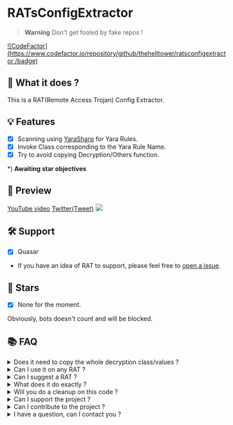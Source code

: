 # RATsConfigExtractor

> **Warning** Don't get fooled by fake repos !


[![CodeFactor](https://www.codefactor.io/repository/github/thehelltower/ratsconfigextractor /badge)](https://www.codefactor.io/repository/github/thehelltower/ratsconfigextractor)

## 📜 What it does ?

This is a RAT(Remote Access Trojan) Config Extractor.

## 💡 Features

- [x] Scanning using [YaraSharp](https://github.com/stellarbear/YaraSharp) for Yara Rules.
- [x] Invoke Class corresponding to the Yara Rule Name.
- [x] Try to avoid copying Decryption/Others function.

*) **Awaiting star objectives**

## 🎥 Preview

[YouTube video](https://www.youtube.com/watch?v=ID)
[Twitter(Tweet)](https://twitter.com/TheHellTower/status/ID)
[![](https://i.imgur.com/ID.png)](https://www.youtube.com/watch?v=ID)

## 🛠️ Support
- [x] Quasar
- If you have an idea of RAT to support, please feel free to [open a issue](https://github.com/TheHellTower/RATsConfigExtractor/issues/new?title=RAT%20Support).


## 🌟 Stars

- [x] None for the moment.

Obviously, bots doesn't count and will be blocked.

## 📚 FAQ

<details>
    <summary>
        Does it need to copy the whole decryption class/values ?
    </summary>
    No.
</details>
<details>
    <summary>
        Can I use it on any RAT ?
    </summary>
    Not really, ref: https://github.com/TheHellTower/RATsConfigExtractor#-support
</details>
<details>
    <summary>
        Can I suggest a RAT ?
    </summary>
    Yes, ref: https://github.com/TheHellTower/RATsConfigExtractor#-support
</details>
<details>
    <summary>
        What does it do exactly ?
    </summary>
    It's printing the config to the console. (Can't retrieve the config names if they got obfuscated)
</details>
<details>
    <summary>
        Will you do a cleanup on this code ?
    </summary>
    Well, good question.. I'm not sure yet. But it should be done if I get enough motivation.
</details>
<details>
    <summary>
        Can I support the project ?
    </summary>
    Yes, you can either "sponsor" me with the button on my profile or donate by going there: https://github.com/TheHellTower#-support-my-work and read, if you want to donate through PayPal you can add me on Discord, click here to see my Discord: https://github.com/TheHellTower#-socials.
</details>
<details>
    <summary>
        Can I contribute to the project ?
    </summary>
    Yes, feel free to fork it, updated it as you wish as long as you don't break it and open a PR that will be reviewed !
</details>
<details>
    <summary>
        I have a question, can I contact you ?
    </summary>
    Yes you can either by opening a issue: https://github.com/TheHellTower/RATsConfigExtractor/issues/new or send me an email at: "thehelltower@tuta.io" or contact me on one of my socials here: https://github.com/TheHellTower#-socials

    Note: Only for questions no code support.
</details>